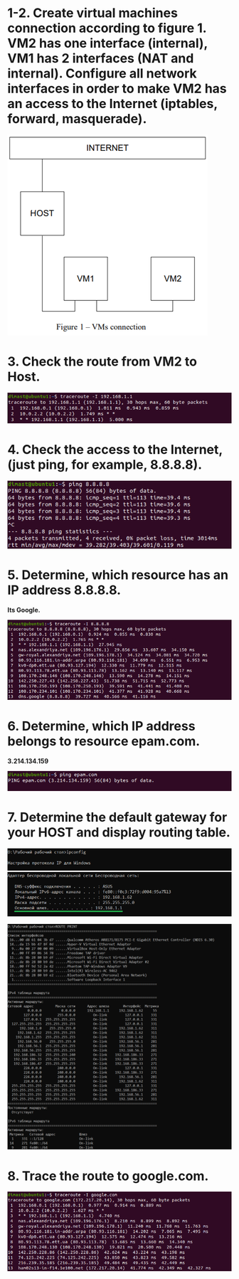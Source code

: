 # 1-2. Create virtual machines connection according to figure 1. VM2 has one interface (internal), VM1 has 2 interfaces (NAT and internal). Configure all network interfaces in order to make VM2 has an access to the Internet (iptables, forward, masquerade).
<p><img src="screenshots/1.png"/></p>

# 3. Check the route from VM2 to Host.
<p><img src="screenshots/3.png"/></p>

# 4. Check the access to the Internet, (just ping, for example, 8.8.8.8).
<p><img src="screenshots/4.png"/></p>

# 5. Determine, which resource has an IP address 8.8.8.8.
**Its Google.**
<p><img src="screenshots/5.png"/></p>

# 6. Determine, which IP address belongs to resource epam.com.
**3.214.134.159**
<p><img src="screenshots/6.png"/></p>

# 7. Determine the default gateway for your HOST and display routing table.
<p><img src="screenshots/7.png"/></p>
<p><img src="screenshots/71.png"/></p>

# 8. Trace the route to google.com.
<p><img src="screenshots/8.png"/></p>
